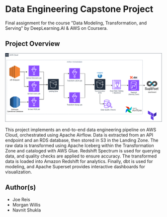 # Data Engineering Capstone Project

Final assignment for the course "Data Modeling, Transformation, and Serving" by DeepLearning.AI & AWS on Coursera.

## Project Overview

![capstone_technical_overview](assets/Capstone-diagram2.png)

This project implements an end-to-end data engineering pipeline on AWS Cloud, orchestrated using Apache Airflow. Data is extracted from an API endpoint and an RDS database, then stored in S3 in the Landing Zone. The raw data is transformed using Apache Iceberg within the Transformation Zone and cataloged with AWS Glue. Redshift Spectrum is used for querying data, and quality checks are applied to ensure accuracy. The transformed data is loaded into Amazon Redshift for analytics. Finally, dbt is used for modeling, and Apache Superset provides interactive dashboards for visualization.

## Author(s)

* Joe Reis
* Morgan Willis
* Navnit Shukla
